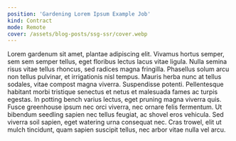```yaml
---
position: 'Gardening Lorem Ipsum Example Job'
kind: Contract
mode: Remote
cover: /assets/blog-posts/ssg-ssr/cover.webp
---
```


<ContentBlock title='What you do'>
Lorem gardenum sit amet, plantae adipiscing elit. Vivamus hortus semper, sem sem semper tellus, eget floribus lectus lacus vitae ligula. Nulla semina risus vitae tellus rhoncus, sed radices magna fringilla. Phasellus solum arcu non tellus pulvinar, et irrigationis nisl tempus. Mauris herba nunc at tellus sodales, vitae compost magna viverra.
</ContentBlock>

<ContentBlock title='Your experiences'>
Suspendisse potenti. Pellentesque habitant morbi tristique senectus et netus et malesuada fames ac turpis egestas. In potting bench varius lectus, eget pruning magna viverra quis. Fusce greenhouse ipsum nec orci viverra, nec ornare felis fermentum.
</ContentBlock>

<ContentBlock title='Your skills'>
Ut bibendum seedling sapien nec tellus feugiat, ac shovel eros vehicula. Sed viverra soil sapien, eget watering urna consequat nec. Cras trowel, elit ut mulch tincidunt, quam sapien suscipit tellus, nec arbor vitae nulla vel arcu.
</ContentBlock>